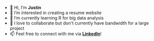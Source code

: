 - 👋 Hi, I’m **Justin**
- 👀 I’m interested in creating a resume website
- 🌱 I’m currently learning R for big data analysis
- 💞️ I love to collaborate but don't currently have bandwidth for a large project
- 📫 Feel free to connect with me via **[LinkedIn](https://www.linkedin.com/in/justin-nedzesky/)**!

<!---
nedzeskyj/nedzeskyj is a ✨ special ✨ repository because its `README.md` (this file) appears on your GitHub profile.
You can click the Preview link to take a look at your changes.
--->
